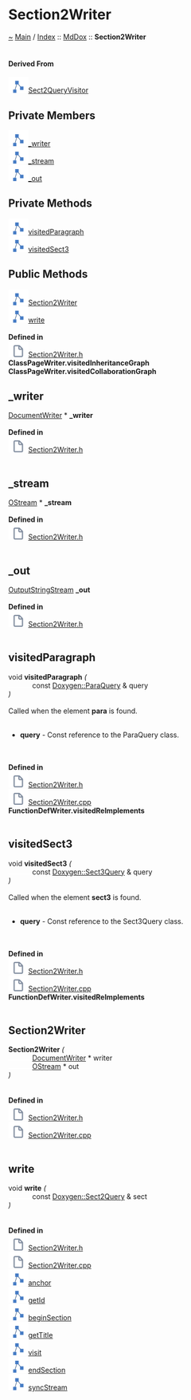 <!DOCTYPE html>
<html>
<head>
</head>
<body>
<a id="section2writer"></a>
<h1>Section2Writer</h1>
<a id="classMdDox_1_1Section2Writer"></a>
<a id="mddoxsection2writer"></a>
<a href="https://github.com/CharlesCarley/MdDox">~</a>
<a href="indexpage.md#main">Main</a>
<span class="inline-text">/</span>
<a href="index.md#index">Index</a>
<span class="inline-text">::</span>
<a href="namespaceMdDox.md#mddox">MdDox</a>
<span class="inline-text">::</span>
<span class="bold-text"><b>Section2Writer</b></span>
<br/>
<br/>
<a id="derived-from"></a>
<h4>Derived From</h4>
<span class="icon-list-item"><a href="classMdDox_1_1Doxygen_1_1Visitors_1_1Sect2QueryVisitor.md#sect2queryvisitor" class="icon-list-item"><img src="../images/class24px.svg" class="icon-list-item"/><span class="icon-list-item">Sect2QueryVisitor</span>
</a>
</span>
<br/>
<a id="private-members"></a>
<h2>Private Members</h2>
<span class="icon-list-item"><a href="#_writer" class="icon-list-item"><img src="../images/class24px.svg" class="icon-list-item"/><span class="icon-list-item">_writer</span>
</a>
</span>
<br/>
<span class="icon-list-item"><a href="#_stream" class="icon-list-item"><img src="../images/class24px.svg" class="icon-list-item"/><span class="icon-list-item">_stream</span>
</a>
</span>
<br/>
<span class="icon-list-item"><a href="#_out" class="icon-list-item"><img src="../images/class24px.svg" class="icon-list-item"/><span class="icon-list-item">_out</span>
</a>
</span>
<br/>
<a id="private-methods"></a>
<h2>Private Methods</h2>
<span class="icon-list-item"><a href="#visitedparagraph" class="icon-list-item"><img src="../images/class24px.svg" class="icon-list-item"/><span class="icon-list-item">visitedParagraph</span>
</a>
</span>
<br/>
<span class="icon-list-item"><a href="#visitedsect3" class="icon-list-item"><img src="../images/class24px.svg" class="icon-list-item"/><span class="icon-list-item">visitedSect3</span>
</a>
</span>
<br/>
<a id="public-methods"></a>
<h2>Public Methods</h2>
<span class="icon-list-item"><a href="#section2writer" class="icon-list-item"><img src="../images/class24px.svg" class="icon-list-item"/><span class="icon-list-item">Section2Writer</span>
</a>
</span>
<br/>
<span class="icon-list-item"><a href="#write" class="icon-list-item"><img src="../images/class24px.svg" class="icon-list-item"/><span class="icon-list-item">write</span>
</a>
</span>
<br/>
<br/>
<span class="bold-text"><b>Defined in</b></span>
<br/>
<span class="icon-list-item"><a href="https://github.com/CharlesCarley/MdDox/blob/master/Source/MdDoxTree/Section2Writer.h#L32" class="icon-list-item"><img src="../images/file24px.svg" class="icon-list-item"/><span class="icon-list-item">Section2Writer.h</span>
</a>
</span>
<br/>
<span class="bold-text"><b>ClassPageWriter.visitedInheritanceGraph</b></span>
<br/>
<span class="bold-text"><b>ClassPageWriter.visitedCollaborationGraph</b></span>
<br/>
<a id="_writer"></a>
<h2>_writer</h2>
<a href="classMdDox_1_1DocumentWriter.md#documentwriter">DocumentWriter</a>
<span class="inline-text"> *</span>
<span class="bold-text"><b>_writer</b></span>
<br/>
<br/>
<span class="bold-text"><b>Defined in</b></span>
<br/>
<span class="icon-list-item"><a href="https://github.com/CharlesCarley/MdDox/blob/master/Source/MdDoxTree/Section2Writer.h#L34" class="icon-list-item"><img src="../images/file24px.svg" class="icon-list-item"/><span class="icon-list-item">Section2Writer.h</span>
</a>
</span>
<br/>
<br/>
<a id="_stream"></a>
<h2>_stream</h2>
<a href="namespaceMdDox.md#ostream">OStream</a>
<span class="inline-text"> *</span>
<span class="bold-text"><b>_stream</b></span>
<br/>
<br/>
<span class="bold-text"><b>Defined in</b></span>
<br/>
<span class="icon-list-item"><a href="https://github.com/CharlesCarley/MdDox/blob/master/Source/MdDoxTree/Section2Writer.h#L35" class="icon-list-item"><img src="../images/file24px.svg" class="icon-list-item"/><span class="icon-list-item">Section2Writer.h</span>
</a>
</span>
<br/>
<br/>
<a id="_out"></a>
<h2>_out</h2>
<a href="namespaceMdDox.md#outputstringstream">OutputStringStream</a>
<span class="bold-text"><b>_out</b></span>
<br/>
<br/>
<span class="bold-text"><b>Defined in</b></span>
<br/>
<span class="icon-list-item"><a href="https://github.com/CharlesCarley/MdDox/blob/master/Source/MdDoxTree/Section2Writer.h#L36" class="icon-list-item"><img src="../images/file24px.svg" class="icon-list-item"/><span class="icon-list-item">Section2Writer.h</span>
</a>
</span>
<br/>
<br/>
<a id="visitedparagraph"></a>
<h2>visitedParagraph</h2>
<span class="inline-text">void</span>
<span class="bold-text"><b>visitedParagraph</b></span>
<span class="italic-text"><i>(</i></span>
<div class="paragraph">
<span class="paragraph"><img src="../images/horSpace24px.svg"/><span class="inline-text">const </span>
<a href="classMdDox_1_1Doxygen_1_1ParaQuery.md#doxygenparaquery">Doxygen::ParaQuery</a>
<span class="inline-text"> &amp;</span>
<span class="inline-text">query</span>
</span>
</div>
<span class="italic-text"><i>)</i></span>
<br/>
<br/>
<span class="inline-text">Called when the element </span>
<span class="bold-text"><b>para</b></span>
<span class="inline-text"> is found. </span>
<br/>
<br/>
<ul>
<li><span class="bold-text"><b>query</b></span>
<span class="inline-text"> - </span>
<span class="inline-text">Const reference to the ParaQuery class. </span>
</li>
</ul>
<br/>
<br/>
<span class="bold-text"><b>Defined in</b></span>
<br/>
<span class="icon-list-item"><a href="https://github.com/CharlesCarley/MdDox/blob/master/Source/MdDoxTree/Section2Writer.h#L38" class="icon-list-item"><img src="../images/file24px.svg" class="icon-list-item"/><span class="icon-list-item">Section2Writer.h</span>
</a>
</span>
<br/>
<span class="icon-list-item"><a href="https://github.com/CharlesCarley/MdDox/blob/master/Source/MdDoxTree/Section2Writer.cpp#L36" class="icon-list-item"><img src="../images/file24px.svg" class="icon-list-item"/><span class="icon-list-item">Section2Writer.cpp</span>
</a>
</span>
<br/>
<span class="bold-text"><b>FunctionDefWriter.visitedReImplements</b></span>
<br/>
<br/>
<a id="visitedsect3"></a>
<h2>visitedSect3</h2>
<span class="inline-text">void</span>
<span class="bold-text"><b>visitedSect3</b></span>
<span class="italic-text"><i>(</i></span>
<div class="paragraph">
<span class="paragraph"><img src="../images/horSpace24px.svg"/><span class="inline-text">const </span>
<a href="classMdDox_1_1Doxygen_1_1Sect3Query.md#doxygensect3query">Doxygen::Sect3Query</a>
<span class="inline-text"> &amp;</span>
<span class="inline-text">query</span>
</span>
</div>
<span class="italic-text"><i>)</i></span>
<br/>
<br/>
<span class="inline-text">Called when the element </span>
<span class="bold-text"><b>sect3</b></span>
<span class="inline-text"> is found. </span>
<br/>
<br/>
<ul>
<li><span class="bold-text"><b>query</b></span>
<span class="inline-text"> - </span>
<span class="inline-text">Const reference to the Sect3Query class. </span>
</li>
</ul>
<br/>
<br/>
<span class="bold-text"><b>Defined in</b></span>
<br/>
<span class="icon-list-item"><a href="https://github.com/CharlesCarley/MdDox/blob/master/Source/MdDoxTree/Section2Writer.h#L40" class="icon-list-item"><img src="../images/file24px.svg" class="icon-list-item"/><span class="icon-list-item">Section2Writer.h</span>
</a>
</span>
<br/>
<span class="icon-list-item"><a href="https://github.com/CharlesCarley/MdDox/blob/master/Source/MdDoxTree/Section2Writer.cpp#L42" class="icon-list-item"><img src="../images/file24px.svg" class="icon-list-item"/><span class="icon-list-item">Section2Writer.cpp</span>
</a>
</span>
<br/>
<span class="bold-text"><b>FunctionDefWriter.visitedReImplements</b></span>
<br/>
<br/>
<a id="section2writer"></a>
<h2>Section2Writer</h2>
<span class="bold-text"><b>Section2Writer</b></span>
<span class="italic-text"><i>(</i></span>
<div class="paragraph">
<span class="paragraph"><img src="../images/horSpace24px.svg"/><a href="classMdDox_1_1DocumentWriter.md#documentwriter">DocumentWriter</a>
<span class="inline-text"> *</span>
<span class="inline-text">writer</span>
</span>
</div>
<div class="paragraph">
<span class="paragraph"><img src="../images/horSpace24px.svg"/><a href="namespaceMdDox.md#ostream">OStream</a>
<span class="inline-text"> *</span>
<span class="inline-text">out</span>
</span>
</div>
<span class="italic-text"><i>)</i></span>
<br/>
<br/>
<br/>
<span class="bold-text"><b>Defined in</b></span>
<br/>
<span class="icon-list-item"><a href="https://github.com/CharlesCarley/MdDox/blob/master/Source/MdDoxTree/Section2Writer.h#L43" class="icon-list-item"><img src="../images/file24px.svg" class="icon-list-item"/><span class="icon-list-item">Section2Writer.h</span>
</a>
</span>
<br/>
<span class="icon-list-item"><a href="https://github.com/CharlesCarley/MdDox/blob/master/Source/MdDoxTree/Section2Writer.cpp#L30" class="icon-list-item"><img src="../images/file24px.svg" class="icon-list-item"/><span class="icon-list-item">Section2Writer.cpp</span>
</a>
</span>
<br/>
<br/>
<a id="write"></a>
<h2>write</h2>
<span class="inline-text">void</span>
<span class="bold-text"><b>write</b></span>
<span class="italic-text"><i>(</i></span>
<div class="paragraph">
<span class="paragraph"><img src="../images/horSpace24px.svg"/><span class="inline-text">const </span>
<a href="classMdDox_1_1Doxygen_1_1Sect2Query.md#doxygensect2query">Doxygen::Sect2Query</a>
<span class="inline-text"> &amp;</span>
<span class="inline-text">sect</span>
</span>
</div>
<span class="italic-text"><i>)</i></span>
<br/>
<br/>
<br/>
<span class="bold-text"><b>Defined in</b></span>
<br/>
<span class="icon-list-item"><a href="https://github.com/CharlesCarley/MdDox/blob/master/Source/MdDoxTree/Section2Writer.h#L45" class="icon-list-item"><img src="../images/file24px.svg" class="icon-list-item"/><span class="icon-list-item">Section2Writer.h</span>
</a>
</span>
<br/>
<span class="icon-list-item"><a href="https://github.com/CharlesCarley/MdDox/blob/master/Source/MdDoxTree/Section2Writer.cpp#L48" class="icon-list-item"><img src="../images/file24px.svg" class="icon-list-item"/><span class="icon-list-item">Section2Writer.cpp</span>
</a>
</span>
<br/>
<span class="icon-list-item"><a href="classMdDox_1_1DocumentWriter.md#anchor" class="icon-list-item"><img src="../images/class24px.svg" class="icon-list-item"/><span class="icon-list-item">anchor</span>
</a>
</span>
<br/>
<span class="icon-list-item"><a href="classMdDox_1_1Doxygen_1_1Sect2Query.md#getid" class="icon-list-item"><img src="../images/class24px.svg" class="icon-list-item"/><span class="icon-list-item">getId</span>
</a>
</span>
<br/>
<span class="icon-list-item"><a href="classMdDox_1_1DocumentWriter.md#beginsection" class="icon-list-item"><img src="../images/class24px.svg" class="icon-list-item"/><span class="icon-list-item">beginSection</span>
</a>
</span>
<br/>
<span class="icon-list-item"><a href="classMdDox_1_1Doxygen_1_1Sect2Query.md#gettitle" class="icon-list-item"><img src="../images/class24px.svg" class="icon-list-item"/><span class="icon-list-item">getTitle</span>
</a>
</span>
<br/>
<span class="icon-list-item"><a href="classMdDox_1_1Doxygen_1_1Sect2Query.md#visit" class="icon-list-item"><img src="../images/class24px.svg" class="icon-list-item"/><span class="icon-list-item">visit</span>
</a>
</span>
<br/>
<span class="icon-list-item"><a href="classMdDox_1_1DocumentWriter.md#endsection" class="icon-list-item"><img src="../images/class24px.svg" class="icon-list-item"/><span class="icon-list-item">endSection</span>
</a>
</span>
<br/>
<span class="icon-list-item"><a href="namespaceMdDox.md#syncstream" class="icon-list-item"><img src="../images/class24px.svg" class="icon-list-item"/><span class="icon-list-item">syncStream</span>
</a>
</span>
<br/>
<br/>
</div>
</div>
</body>
</html>
